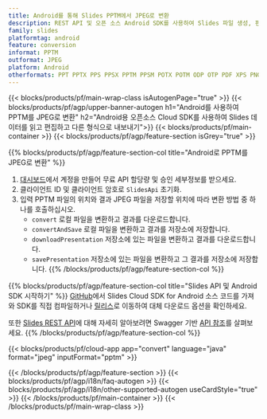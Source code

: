 ```yaml
---
title: Android를 통해 Slides PPTM에서 JPEG로 변환
description: REST API 및 오픈 소스 Android SDK를 사용하여 Slides 파일 생성, 편집 또는 변환
family: slides
platformtag: android
feature: conversion
informat: PPTM
outformat: JPEG
platform: Android
otherformats: PPT PPTX PPS PPSX PPTM PPSM POTX POTM ODP OTP PDF XPS PNG BMP TIFF SVG HTML SWF HTML5 GIF XAML MPEG4
---
```


{{< blocks/products/pf/main-wrap-class isAutogenPage="true" >}}
{{< blocks/products/pf/agp/upper-banner-autogen h1="Android를 사용하여 PPTM를 JPEG로 변환" h2="Android용 오픈소스 Cloud SDK를 사용하여 Slides 데이터를 읽고 편집하고 다른 형식으로 내보내기">}}
{{< blocks/products/pf/main-container >}}
{{< blocks/products/pf/agp/feature-section isGrey="true" >}}

{{% blocks/products/pf/agp/feature-section-col title="Android로 PPTM를 JPEG로 변환" %}}
1. <a href="https://dashboard.aspose.cloud/">대시보드</a>에서 계정을 만들어 무료 API 할당량 및 승인 세부정보를 받으세요.
1. 클라이언트 ID 및 클라이언트 암호로 ```SlidesApi``` 초기화.
1. 입력 PPTM 파일의 위치와 결과 JPEG 파일을 저장할 위치에 따라 변환 방법 중 하나를 호출하십시오.
    - ```convert``` 로컬 파일을 변환하고 결과를 다운로드합니다.
    - ```convertAndSave``` 로컬 파일을 변환하고 결과를 저장소에 저장합니다.
    - ```downloadPresentation``` 저장소에 있는 파일을 변환하고 결과를 다운로드합니다.
    - ```savePresentation``` 저장소에 있는 파일을 변환하고 그 결과를 저장소에 저장합니다.
{{% /blocks/products/pf/agp/feature-section-col %}}

{{% blocks/products/pf/agp/feature-section-col title="Slides API 및 Android SDK 시작하기" %}}
[GitHub](https://github.com/aspose-slides-cloud/aspose-slides-cloud-android)에서 Slides Cloud SDK for Android 소스 코드를 가져와 SDK를 직접 컴파일하거나 [릴리스](https://releases.aspose.cloud/)로 이동하여 대체 다운로드 옵션을 확인하세요.

또한 [Slides REST API](https://products.aspose.cloud/slides/curl/)에 대해 자세히 알아보려면 Swagger 기반 [API 참조](https://apireference.aspose.cloud/slides/)를 살펴보세요.
{{% /blocks/products/pf/agp/feature-section-col %}}

{{< blocks/products/pf/cloud-app app="convert" language="java" format="jpeg" inputFormat="pptm" >}}

{{< /blocks/products/pf/agp/feature-section >}}
{{< blocks/products/pf/agp/i18n/faq-autogen >}}
{{< blocks/products/pf/agp/i18n/other-supported-autogen useCardStyle="true" >}}
{{< /blocks/products/pf/main-container >}}
{{< /blocks/products/pf/main-wrap-class >}}